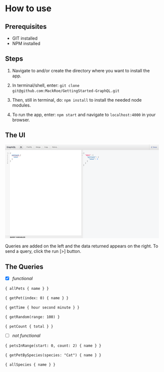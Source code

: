 # How to use

## Prerequisites
- GIT installed
- NPM installed

## Steps
1. Navigate to and/or create the directory where you want to install the app.
2. In terminal/shell, enter: `git clone git@github.com:MackRoe/GettingStarted-GraphQL.git`

3. Then, still in terminal, do: `npm install` to install the needed node modules.
4. To run the app, enter: `npm start` and navigate to `localhost:4000` in your browser.

## The UI
![The User Interface](UserInterface.png)

Queries are added on the left and the data returned appears on the right. To send a query, click the run [>] button.

## The Queries

- [x] *functional*

`{
  allPets {
    name
  }
}`


`{
  getPet(index: 0) {
    name
  }
}`


`{
  getTime {
    hour
    second
    minute
  }
}`


`{
  getRandom(range: 100)
}`


`{
  petCount {
    total
  }
}`

- [ ] *not functional*

`{
  petsInRange(start: 0, count: 2) {
    name
  }
}`


`{
  getPetBySpecies(species: "Cat") {
    name
  }
}`


`{
  allSpecies {
    name
  }
}`

